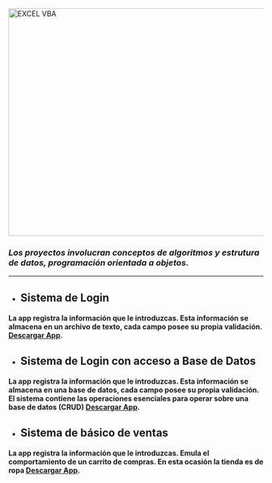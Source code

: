 <img src=https://anthoncode.com/wp-content/uploads/2019/01/java-logo-png.png alt="EXCEL VBA" width= 5000 height= 450>

### _**Los proyectos involucran conceptos de algoritmos y estrutura de datos, programación orientada a objetos.**_

---

- ## **Sistema de Login**

#### La app registra la información que le introduzcas. Esta información se almacena en un archivo de texto, cada campo posee su propia validación. [**Descargar App**](https://www.mediafire.com/file/mox3z7m3omztsth/SistemaLogin.jar/file).

- ## **Sistema de Login con acceso a Base de Datos**

#### La app registra la información que le introduzcas. Esta información se almacena en una base de datos, cada campo posee su propia validación. El sistema contiene las operaciones esenciales para operar sobre una base de datos (CRUD) [**Descargar App**](https://www.mediafire.com/file/xp5vhum9e8l1qh4/SistemaLogin-BBDD.jar/file).

- ## **Sistema de básico de ventas**

#### La app registra la información que le introduzcas. Emula el comportamiento de un carrito de compras. En esta ocasión la tienda es de ropa [**Descargar App**](https://www.mediafire.com/file/yqxw762acytw97c/SaleSystem.jar/file).
